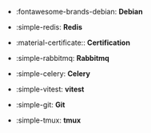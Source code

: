 <div class="grid cards" markdown>

- :fontawesome-brands-debian: **Debian**

- :simple-redis: **Redis**

- :material-certificate:: **Certification**

- :simple-rabbitmq: **Rabbitmq**

- :simple-celery: **Celery**

- :simple-vitest: **vitest**

- :simple-git: **Git**

- :simple-tmux: **tmux**

</div>
